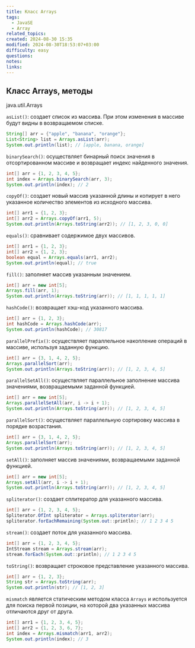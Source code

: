 ```yaml
---
title: Класс Arrays
tags:
  - JavaSE
  - Array
related_topics: 
created: 2024-08-30 15:35
modified: 2024-08-30T18:53:07+03:00
difficulty: easy
questions: 
notes: 
links: 
---
```

## Класс Arrays, методы

java.util.Arrays

`asList()`: создает список из массива.
При этом изменения в массиве будут видны в возвращаемом списке.

```java
String[] arr = {"apple", "banana", "orange"};
List<String> list = Arrays.asList(arr);
System.out.println(list); // [apple, banana, orange]
```

`binarySearch()`: осуществляет бинарный поиск значения в отсортированном массиве и возвращает индекс найденного значения.

```java
int[] arr = {1, 2, 3, 4, 5};
int index = Arrays.binarySearch(arr, 3);
System.out.println(index); // 2
```

`copyOf()`: создает новый массив указанной длины и копирует в него указанное количество элементов из исходного массива.

```java
int[] arr1 = {1, 2, 3};
int[] arr2 = Arrays.copyOf(arr1, 5);
System.out.println(Arrays.toString(arr2)); // [1, 2, 3, 0, 0]
```

`equals()`: сравнивает содержимое двух массивов.

```java
int[] arr1 = {1, 2, 3};
int[] arr2 = {1, 2, 3};
boolean equal = Arrays.equals(arr1, arr2);
System.out.println(equal); // true
```

`fill()`: заполняет массив указанным значением.

```java
int[] arr = new int[5];
Arrays.fill(arr, 1);
System.out.println(Arrays.toString(arr)); // [1, 1, 1, 1, 1]
```

`hashCode()`: возвращает хэш-код указанного массива.

```java
int[] arr = {1, 2, 3};
int hashCode = Arrays.hashCode(arr);
System.out.println(hashCode); // 30817
```

`parallelPrefix()`: осуществляет параллельное накопление операций в массиве, используя заданную функцию.

```java
int[] arr = {3, 1, 4, 2, 5};
Arrays.parallelSort(arr);
System.out.println(Arrays.toString(arr)); // [1, 2, 3, 4, 5]
```

`parallelSetAll()`: осуществляет параллельное заполнение массива значениями, возвращаемыми заданной функцией.

```java
int[] arr = new int[5];
Arrays.parallelSetAll(arr, i -> i + 1);
System.out.println(Arrays.toString(arr)); // [1, 2, 3, 4, 5]
```

`parallelSort()`: осуществляет параллельную сортировку массива в порядке возрастания.

```java
int[] arr = {3, 1, 4, 2, 5};
Arrays.parallelSort(arr);
System.out.println(Arrays.toString(arr)); // [1, 2, 3, 4, 5]
```

`setAll()`: заполняет массив значениями, возвращаемыми заданной функцией.

```java
int[] arr = new int[5];
Arrays.setAll(arr, i -> i + 1);
System.out.println(Arrays.toString(arr)); // [1, 2, 3, 4, 5]
```

`spliterator()`: создает сплитератор для указанного массива.

```java
int[] arr = {1, 2, 3, 4, 5};
Spliterator.OfInt spliterator = Arrays.spliterator(arr);
spliterator.forEachRemaining(System.out::println); // 1 2 3 4 5
```

`stream()`: создает поток для указанного массива.

```java
int[] arr = {1, 2, 3, 4, 5};
IntStream stream = Arrays.stream(arr);
stream.forEach(System.out::println); // 1 2 3 4 5
```

`toString()`: возвращает строковое представление указанного массива.

```java
int[] arr = {1, 2, 3};
String str = Arrays.toString(arr);
System.out.println(str); // [1, 2, 3]
```

`mismatch` является статическим методом класса `Arrays` и используется для поиска первой позиции, на которой два указанных массива отличаются друг от друга.

```java
int[] arr1 = {1, 2, 3, 4, 5};
int[] arr2 = {1, 2, 3, 6, 7};
int index = Arrays.mismatch(arr1, arr2);
System.out.println(index); // 3
```